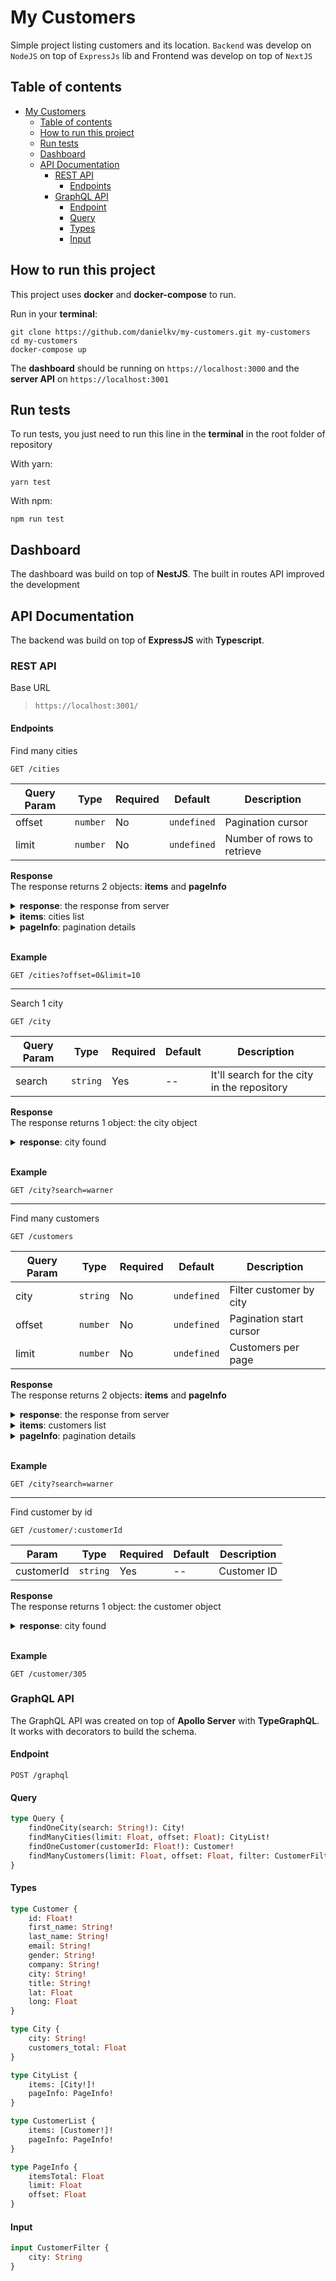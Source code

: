 # My Customers

Simple project listing customers and its location. `Backend` was develop on `NodeJS` on top of `ExpressJs` lib and Frontend was develop on top of `NextJS`

## Table of contents

-   [My Customers](#my-customers)
    -   [Table of contents](#table-of-contents)
    -   [How to run this project](#how-to-run-this-project)
    -   [Run tests](#run-tests)
    -   [Dashboard](#dashboard)
    -   [API Documentation](#api-documentation)
        -   [REST API](#rest-api)
            -   [Endpoints](#endpoints)
        -   [GraphQL API](#graphql-api)
            -   [Endpoint](#endpoint)
            -   [Query](#query)
            -   [Types](#types)
            -   [Input](#input)

## How to run this project

This project uses **docker** and **docker-compose** to run.

Run in your **terminal**:

```
git clone https://github.com/danielkv/my-customers.git my-customers
cd my-customers
docker-compose up
```

The **dashboard** should be running on `https://localhost:3000` and the **server API** on `https://localhost:3001`

## Run tests

To run tests, you just need to run this line in the **terminal** in the root folder of repository

With yarn:

```
yarn test
```

With npm:

```
npm run test
```

## Dashboard

The dashboard was build on top of **NestJS**. The built in routes API improved the development

## API Documentation

The backend was build on top of **ExpressJS** with **Typescript**.

### REST API

Base URL

> `https://localhost:3001/`

#### Endpoints

Find many cities

```
GET /cities
```

| Query Param | Type     | Required | Default     | Description                |
| ----------- | -------- | -------- | ----------- | -------------------------- |
| offset      | `number` | No       | `undefined` | Pagination cursor          |
| limit       | `number` | No       | `undefined` | Number of rows to retrieve |

**Response** \
The response returns 2 objects: **items** and **pageInfo**

<details>
	<summary><b>response</b>: the response from server</summary>
	<p>

    {
    	items: array of cities
    	pageInfo: pagination details
    }

</p>

</details>

<details>
	<summary><b>items</b>: cities list</summary>
	<p>

    items: [
    	{
    		city: "Warner, NH",
    		customers_total: 20
    	},
    	{
    		city: "East Natchitoches, PA",
    		customers_total: 20
    	},
    	...
    ]

</p>

</details>
<details>
	<summary><b>pageInfo</b>: pagination details</summary>
	<p>

    pageInfo: {
    	itemsTotal: 50,
    	offset: 0,
    	limit: 10
    }

</p>

</details>
<br>

**Example**

`GET /cities?offset=0&limit=10`

---

Search 1 city

```
GET /city
```

| Query Param | Type     | Required | Default | Description                                 |
| ----------- | -------- | -------- | ------- | ------------------------------------------- |
| search      | `string` | Yes      | --      | It'll search for the city in the repository |

**Response** \
The response returns 1 object: the city object

<details>
	<summary><b>response</b>: city found</summary>
	<p>
    	
	{
		city: "Warner, NH",
		customers_total: 20
	}

</p>

</details>
<br>

**Example**

`GET /city?search=warner`

---

Find many customers

```
GET /customers
```

| Query Param | Type     | Required | Default     | Description             |
| ----------- | -------- | -------- | ----------- | ----------------------- |
| city        | `string` | No       | `undefined` | Filter customer by city |
| offset      | `number` | No       | `undefined` | Pagination start cursor |
| limit       | `number` | No       | `undefined` | Customers per page      |

**Response** \
The response returns 2 objects: **items** and **pageInfo**

<details>
	<summary><b>response</b>: the response from server</summary>
	<p>

    {
    	items: array of customers
    	pageInfo: pagination details
    }

</p>

</details>

<details>
	<summary><b>items</b>: customers list</summary>
	<p>

    items: [
    	 {
            id: 255,
            first_name: "Craig",
            last_name: "Miller",
            email: "cmiller72@bbb.org",
            gender: "Male",
            company: "Wikizz",
            city: "Conyersville, AZ",
            title: "Associate Professor",
            lat: 36.4497784,
            long: -88.29420739999999
        },
        {
            id: 305,
            first_name: "Sara",
            last_name: "Edwards",
            email: "sedwards8g@themeforest.net",
            gender: "Female",
            company: "Dabtype",
            city: "Conyersville, AZ",
            title: "Marketing Assistant",
            lat: 36.4497784,
            long: -88.29420739999999
        },
    	...
    ]

</p>

</details>
<details>
	<summary><b>pageInfo</b>: pagination details</summary>
	<p>

    pageInfo: {
    	itemsTotal: 50,
    	offset: 0,
    	limit: 10
    }

</p>

</details>
<br>

**Example**

`GET /city?search=warner`

---

Find customer by id

```
GET /customer/:customerId
```

| Param      | Type     | Required | Default | Description |
| ---------- | -------- | -------- | ------- | ----------- |
| customerId | `string` | Yes      | --      | Customer ID |

**Response** \
The response returns 1 object: the customer object

<details>
	<summary><b>response</b>: city found</summary>
	<p>
    	
	{
		id: 305,
		first_name: "Sara",
		last_name: "Edwards",
		email: "sedwards8g@themeforest.net",
		gender: "Female",
		company: "Dabtype",
		city: "Conyersville, AZ",
		title: "Marketing Assistant",
		lat: 36.4497784,
		long: -88.29420739999999
	}

</p>

</details>
<br>

**Example**

`GET /customer/305`

### GraphQL API

The GraphQL API was created on top of **Apollo Server** with **TypeGraphQL**. It works with decorators to build the schema.

#### Endpoint

```
POST /graphql
```

#### Query

```graphql
type Query {
    findOneCity(search: String!): City!
    findManyCities(limit: Float, offset: Float): CityList!
    findOneCustomer(customerId: Float!): Customer!
    findManyCustomers(limit: Float, offset: Float, filter: CustomerFilter): CustomerList!
}
```

#### Types

```graphql
type Customer {
    id: Float!
    first_name: String!
    last_name: String!
    email: String!
    gender: String!
    company: String!
    city: String!
    title: String!
    lat: Float
    long: Float
}

type City {
    city: String!
    customers_total: Float
}

type CityList {
    items: [City!]!
    pageInfo: PageInfo!
}

type CustomerList {
    items: [Customer!]!
    pageInfo: PageInfo!
}

type PageInfo {
    itemsTotal: Float
    limit: Float
    offset: Float
}
```

#### Input

```graphql
input CustomerFilter {
    city: String
}
```
